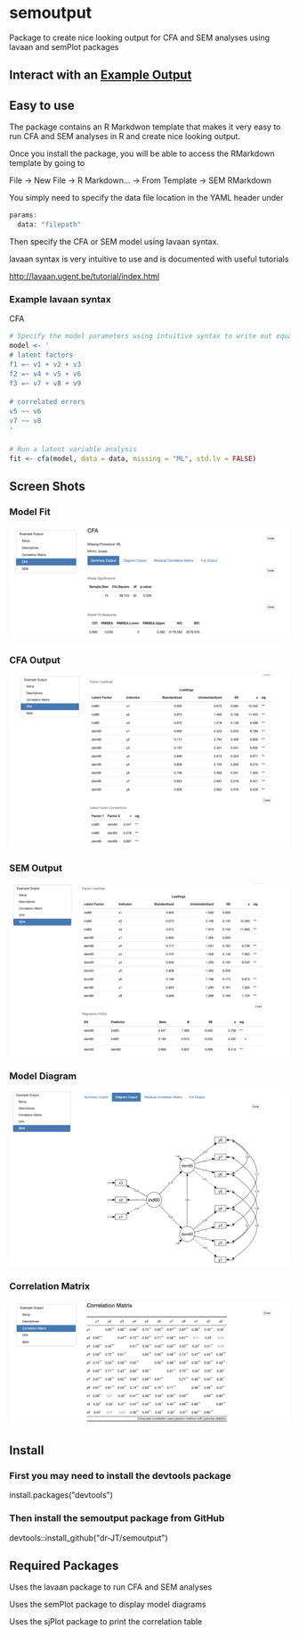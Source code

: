 # semoutput
Package to create nice looking output for CFA and SEM analyses using lavaan and semPlot packages

## Interact with an [Example Output](http://englelab.gatech.edu/R/Example_semoutput.html)

## Easy to use

The package contains an R Markdwon template that makes it very easy to run CFA and SEM analyses in R and create nice looking output.

Once you install the package, you will be able to access the RMarkdown template by going to

File -> New File -> R Markdown... -> From Template -> SEM RMarkdown

You simply need to specify the data file location in the YAML header under 

```r
params:
  data: "filepath"
```
  
Then specify the CFA or SEM model using lavaan syntax. 

lavaan syntax is very intuitive to use and is documented with useful tutorials

http://lavaan.ugent.be/tutorial/index.html

### Example lavaan syntax

CFA

```r
# Specify the model parameters using intuitive syntax to write out equations
model <- '
# latent factors
f1 =~ v1 + v2 + v3
f2 =~ v4 + v5 + v6
f3 =~ v7 + v8 + v9

# correlated errors
v5 ~~ v6
v7 ~~ v8
'

# Run a latent variable analysis
fit <- cfa(model, data = data, missing = "ML", std.lv = FALSE)

```

## Screen Shots

### Model Fit

![alt text](man/figures/ModelFit_CFA.png)

### CFA Output

![alt text](https://github.com/dr-JT/semoutput/blob/master/docs/reference/figures/Output_CFA.png)

### SEM Output

![alt text](https://github.com/dr-JT/semoutput/blob/master/docs/reference/figures/Output_SEM.png)


### Model Diagram

![alt text](https://github.com/dr-JT/semoutput/blob/master/docs/reference/figures/DiagramModel_SEM.png)

### Correlation Matrix

![alt text](https://github.com/dr-JT/semoutput/blob/master/docs/reference/figures/CorrelationMatrix.png)

## Install

### First you may need to install the devtools package

install.packages("devtools")

### Then install the semoutput package from GitHub

devtools::install_github("dr-JT/semoutput")

## Required Packages

Uses the lavaan package to run CFA and SEM analyses

Uses the semPlot package to display model diagrams

Uses the sjPlot package to print the correlation table
